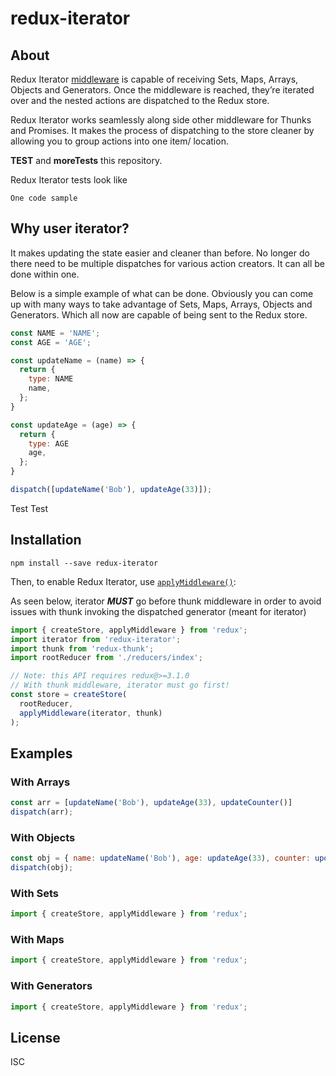 # redux-iterator

## About
Redux Iterator [middleware](https://github.com/reactjs/redux/blob/master/docs/advanced/Middleware.md) is capable of receiving Sets, Maps, Arrays, Objects and Generators. Once the middleware is reached, they’re iterated over and the nested actions are dispatched to the Redux store.

Redux Iterator works seamlessly along side other middleware for Thunks and Promises. It makes the process of dispatching to the store cleaner by allowing you to group actions into one item/ location.

**TEST** and **moreTests** this repository.

Redux Iterator tests look like

```
One code sample
```

## Why user iterator?

It makes updating the state easier and cleaner than before. No longer do there need to be multiple dispatches for various action creators. It can all be done within one.

Below is a simple example of what can be done. Obviously you can come up with many ways to take advantage of Sets, Maps, Arrays, Objects and Generators. Which all now are capable of being sent to the Redux store.

```js
const NAME = 'NAME';
const AGE = 'AGE';

const updateName = (name) => {
  return {
    type: NAME
    name,
  };
}

const updateAge = (age) => {
  return {
    type: AGE
    age,
  };
}

dispatch([updateName('Bob'), updateAge(33)]);

```

Test Test

## Installation

```
npm install --save redux-iterator
```

Then, to enable Redux Iterator, use [`applyMiddleware()`](http://redux.js.org/docs/api/applyMiddleware.html):

As seen below, iterator ***MUST*** go before thunk middleware in order to avoid issues with thunk invoking the dispatched generator (meant for iterator)

```js
import { createStore, applyMiddleware } from 'redux';
import iterator from 'redux-iterator';
import thunk from 'redux-thunk';
import rootReducer from './reducers/index';

// Note: this API requires redux@>=3.1.0
// With thunk middleware, iterator must go first!
const store = createStore(
  rootReducer,
  applyMiddleware(iterator, thunk)
);
```

## Examples

### With Arrays

```js
const arr = [updateName('Bob'), updateAge(33), updateCounter()]
dispatch(arr);
```

### With Objects

```js
const obj = { name: updateName('Bob'), age: updateAge(33), counter: updateCounter() }
dispatch(obj);
```

### With Sets

```js
import { createStore, applyMiddleware } from 'redux';

```

### With Maps

```js
import { createStore, applyMiddleware } from 'redux';

```

### With Generators

```js
import { createStore, applyMiddleware } from 'redux';

```


## License

ISC
